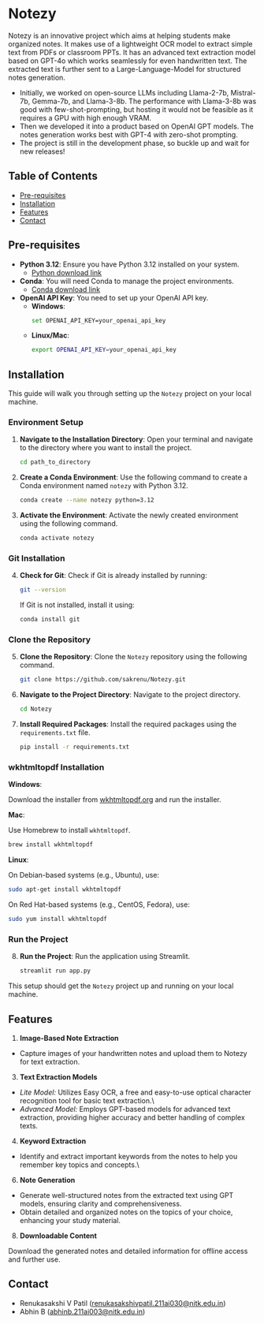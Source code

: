 # Notezy

Notezy is an innovative project which aims at helping students make organized notes. It makes use of a lightweight OCR model to extract simple text from PDFs or classroom PPTs. It has an advanced text extraction model based on GPT-4o which works seamlessly for even handwritten text. The extracted text is further sent to a Large-Language-Model for structured notes generation.

- Initially, we worked on open-source LLMs including Llama-2-7b, Mistral-7b, Gemma-7b, and Llama-3-8b. The performance with Llama-3-8b was good with few-shot-prompting, but hosting it would not be feasible as it requires a GPU with high enough VRAM.
- Then we developed it into a product based on OpenAI GPT models. The notes generation works best with GPT-4 with zero-shot prompting.
- The project is still in the development phase, so buckle up and wait for new releases!

## Table of Contents

- [Pre-requisites](#pre-requisites)
- [Installation](#installation)
- [Features](#features)
- [Contact](#contact)

## Pre-requisites

- **Python 3.12**: Ensure you have Python 3.12 installed on your system.
    - [Python download link](https://www.python.org/downloads/release/python-3120/)
- **Conda**: You will need Conda to manage the project environments.
    - [Conda download link](https://docs.anaconda.com/anaconda/install/)
- **OpenAI API Key**: You need to set up your OpenAI API key.
    - **Windows**:
        ```bash
        set OPENAI_API_KEY=your_openai_api_key
        ```
    - **Linux/Mac**:
        ```bash
        export OPENAI_API_KEY=your_openai_api_key
        ```

## Installation

This guide will walk you through setting up the `Notezy` project on your local machine.

### Environment Setup

1. **Navigate to the Installation Directory**:
    Open your terminal and navigate to the directory where you want to install the project.

    ```bash
    cd path_to_directory
    ```

2. **Create a Conda Environment**:
    Use the following command to create a Conda environment named `notezy` with Python 3.12.

    ```bash
    conda create --name notezy python=3.12
    ```

3. **Activate the Environment**:
    Activate the newly created environment using the following command.

    ```bash
    conda activate notezy
    ```

### Git Installation

4. **Check for Git**:
    Check if Git is already installed by running:

    ```bash
    git --version
    ```

    If Git is not installed, install it using:

    ```bash
    conda install git
    ```

### Clone the Repository

5. **Clone the Repository**:
    Clone the `Notezy` repository using the following command.

    ```bash
    git clone https://github.com/sakrenu/Notezy.git
    ```

6. **Navigate to the Project Directory**:
    Navigate to the project directory.

    ```bash
    cd Notezy
    ```

7. **Install Required Packages**:
    Install the required packages using the `requirements.txt` file.

    ```bash
    pip install -r requirements.txt
    ```

### wkhtmltopdf Installation

**Windows**:

Download the installer from [wkhtmltopdf.org](https://wkhtmltopdf.org/downloads.html) and run the installer.

**Mac**:

Use Homebrew to install `wkhtmltopdf`.

```bash
brew install wkhtmltopdf
```

**Linux**:

On Debian-based systems (e.g., Ubuntu), use:

```bash
sudo apt-get install wkhtmltopdf
```

On Red Hat-based systems (e.g., CentOS, Fedora), use:

```bash
sudo yum install wkhtmltopdf
```

### Run the Project

8. **Run the Project**:
    Run the application using Streamlit.

    ```bash
    streamlit run app.py
    ```

This setup should get the `Notezy` project up and running on your local machine.

## Features
1. **Image-Based Note Extraction**

- Capture images of your handwritten notes and upload them to Notezy for text extraction.

3. **Text Extraction Models**

- *Lite Model:* Utilizes Easy OCR, a free and easy-to-use optical character recognition tool for basic text extraction.\
- *Advanced Model:* Employs GPT-based models for advanced text extraction, providing higher accuracy and better handling of complex texts.

4. **Keyword Extraction**

- Identify and extract important keywords from the notes to help you remember key topics and concepts.\

6. **Note Generation**

- Generate well-structured notes from the extracted text using GPT models, ensuring clarity and comprehensiveness.
- Obtain detailed and organized notes on the topics of your choice, enhancing your study material.

8. **Downloadable Content**

Download the generated notes and detailed information for offline access and further use.

## Contact

- Renukasakshi V Patil (renukasakshivpatil.211ai030@nitk.edu.in)
- Abhin B (abhinb.211ai003@nitk.edu.in)

